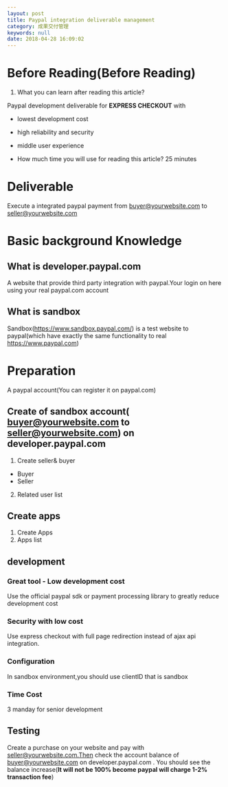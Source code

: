 ```yaml
---
layout: post
title: Paypal integration deliverable management
category: 成果交付管理
keywords: null
date: 2018-04-28 16:09:02
---
```


# Before Reading(Before Reading)

1.  What you can learn after reading this article?

Paypal development deliverable for **EXPRESS CHECKOUT** with

* lowest development cost
* high reliability and security
* middle user experience

* How much time you will use for reading this article? 25 minutes

# Deliverable

Execute a integrated paypal payment from buyer@yourwebsite.com to seller@yourwebsite.com

# Basic background Knowledge

## What is developer.paypal.com

A website that provide third party integration with paypal.Your login on here using your real paypal.com account

## What is sandbox

Sandbox(<https://www.sandbox.paypal.com/>) is a test website to paypal(which have exactly the same functionality to real <https://www.paypal.com>)

# Preparation

A paypal account(You can register it on paypal.com)

## Create of sandbox account( buyer@yourwebsite.com to seller@yourwebsite.com) on developer.paypal.com

1.  Create seller& buyer

* Buyer[](https://www.awesomescreenshot.com/image/557043/af319b20-4e46-4085-66ad-55763013ec79)
* Seller[](https://www.awesomescreenshot.com/image/2510092/21a59bf325d99f6346acc73e50601538)

2.  Related user list [](https://www.awesomescreenshot.com/image/2510092/21a59bf325d99f6346acc73e50601538)

## Create apps

1.  Create Apps [](https://www.awesomescreenshot.com/image/2510126/4dbe36df97ed03ed2fc8c4a7b9f3d80a)
2.  Apps list [](https://www.awesomescreenshot.com/image/2510128/7ab5c8972ad8b7686040d70fa5994695)

## development

### Great tool - Low development cost

Use the official paypal sdk or payment processing library to greatly reduce development cost

### Security with low cost

Use express checkout with full page redirection instead of ajax api integration.

### Configuration

In sandbox environment,you should use clientID that is sandbox

### Time Cost

3 manday for senior development

## Testing

Create a purchase on your website and pay with seller@yourwebsite.com.Then check the account balance of buyer@yourwebsite.com on developer.paypal.com [](https://www.awesomescreenshot.com/image/2510120/03b9b9cb1711884fb796b189e953a5aa) . You should see the balance increase(**It will not be 100% become paypal will charge 1-2% transaction fee**)
